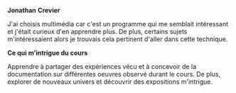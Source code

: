 **Jonathan** **Crevier**

J'ai choisis multimédia car c'est un programme qui me semblait intéressant et j'était curieux d'en apprendre plus. De plus, certains sujets m'intéressaient alors je trouvais cela pertinent d'aller dans cette technique.

**Ce qui m'intrigue du cours**

Apprendre à partager des expériences vécu et à concevoir de la documentation sur différentes oeuvres observé durant le cours. De plus, explorer de nouveaux univers et découvrir des expositions m'intrigue.
